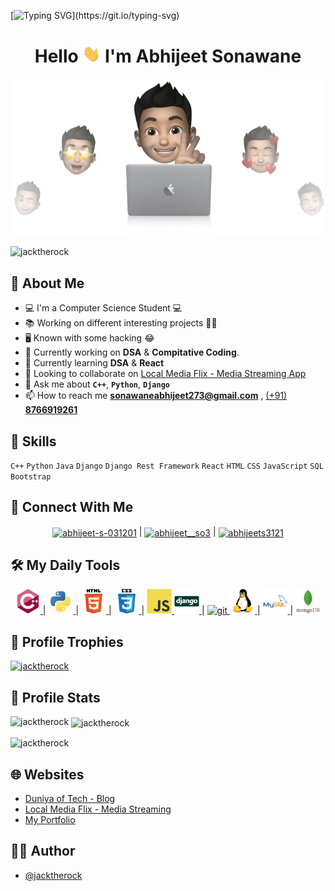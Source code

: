[![Typing SVG](https://readme-typing-svg.herokuapp.com?color=1A93F7&size=25&center=true&width=600&lines=Hello+Folks+!+Welcome+To+My+Repository+!)](https://git.io/typing-svg)

<h1 align="center">Hello <img src="https://github.com/ankitwarbhe/ankitwarbhe/blob/master/Hi.gif" width="29px"> I'm Abhijeet Sonawane</h1>

<p align="center"><img src="https://raw.githubusercontent.com/KevinPatel04/KevinPatel04/master/cover-thompson.png"></p>

<p align="left"> <img src="https://komarev.com/ghpvc/?username=jacktherock&label=Profile%20views&color=0e75b6&style=flat" alt="jacktherock" /> </p>



## 🚀 About Me

- 💻 I'm a Computer Science Student 💻 
- 📚 Working on different interesting projects 👨‍💻 
- 🖥 Known with some hacking 😂
- 🔭 Currently working on **DSA** & **Compitative Coding**.
- 🌱 Currently learning **DSA** & **React**
- 👯 Looking to collaborate on [Local Media Flix - Media Streaming App](https://github.com/jacktherock/Local-Media-Flix.git)
- 💬 Ask me about **`C++`**, **`Python`**, **`Django`**
- 📫 How to reach me **sonawaneabhijeet273@gmail.com** , [(+91)](#) **[8766919261](#)**



## 🧰 Skills

`C++`
`Python`
`Java`
`Django`
`Django Rest Framework`
`React`
`HTML`
`CSS`
`JavaScript`
`SQL`
`Bootstrap`



## 📧 Connect With Me

<p align="center">
<a href="https://www.linkedin.com/in/abhijeets031201/" target="blank"><img align="center" src="https://raw.githubusercontent.com/rahuldkjain/github-profile-readme-generator/master/src/images/icons/Social/linked-in-alt.svg" alt="abhijeet-s-031201" height="30" width="40" /></a>  |  
<a href="https://www.instagram.com/abhijeet__so3/" target="blank"><img align="center" src="https://raw.githubusercontent.com/rahuldkjain/github-profile-readme-generator/master/src/images/icons/Social/instagram.svg" alt="abhijeet__so3" height="30" width="40" /></a>  |  
<a href="https://www.hackerrank.com/abhijeets3121" target="blank"><img align="center" src="https://raw.githubusercontent.com/rahuldkjain/github-profile-readme-generator/master/src/images/icons/Social/hackerrank.svg" alt="abhijeets3121" height="30" width="40" /></a>
</p>



## 🛠 My Daily Tools

<p align="center">
<a href="https://www.w3schools.com/cpp/" target="_blank"> <img src="https://raw.githubusercontent.com/devicons/devicon/master/icons/cplusplus/cplusplus-original.svg" alt="cplusplus" width="40" height="40"/> </a>  |  
<a href="https://www.python.org" target="_blank"> <img src="https://raw.githubusercontent.com/devicons/devicon/master/icons/python/python-original.svg" alt="python" width="40" height="40"/> </a>  |  
<a href="https://www.w3.org/html/" target="_blank"> <img src="https://raw.githubusercontent.com/devicons/devicon/master/icons/html5/html5-original-wordmark.svg" alt="html5" width="40" height="40"/> </a>  |  
<a href="https://www.w3schools.com/css/" target="_blank"> <img src="https://raw.githubusercontent.com/devicons/devicon/master/icons/css3/css3-original-wordmark.svg" alt="css3" width="40" height="40"/> </a>  |  
<a href="https://developer.mozilla.org/en-US/docs/Web/JavaScript" target="_blank"> <img src="https://raw.githubusercontent.com/devicons/devicon/master/icons/javascript/javascript-original.svg" alt="javascript" width="40" height="40"/> </a> 
<a href="https://www.djangoproject.com/" target="_blank"> <img src="https://raw.githubusercontent.com/devicons/devicon/master/icons/django/django-original.svg" alt="django" width="40" height="40"/> </a>  |  
<a href="https://git-scm.com/" target="_blank"> <img src="https://www.vectorlogo.zone/logos/git-scm/git-scm-icon.svg" alt="git" width="40" height="40"/> </a> 
<a href="https://www.linux.org/" target="_blank"> <img src="https://raw.githubusercontent.com/devicons/devicon/master/icons/linux/linux-original.svg" alt="linux" width="40" height="40"/> </a>  |  
<a href="https://www.mysql.com/" target="_blank"> <img src="https://raw.githubusercontent.com/devicons/devicon/master/icons/mysql/mysql-original-wordmark.svg" alt="mysql" width="40" height="40"/> </a>  |  
<a href="https://www.mongodb.com/" target="_blank"> <img src="https://raw.githubusercontent.com/devicons/devicon/master/icons/mongodb/mongodb-original-wordmark.svg" alt="mongodb" width="40" height="40"/> </a> 
</p>



## 📝 Profile Trophies

<p align="left">
<a href="https://github.com/ryo-ma/github-profile-trophy"><img src="https://github-profile-trophy.vercel.app/?username=jacktherock" alt="jacktherock" /></a>
</p>


## 📝 Profile Stats

<p><img align="left" src="https://github-readme-stats.vercel.app/api/top-langs?username=jacktherock&show_icons=true&locale=en&layout=compact" alt="jacktherock" /></p>

<p>&nbsp;<img align="center" src="https://github-readme-stats.vercel.app/api?username=jacktherock&show_icons=true&locale=en" alt="jacktherock" /></p>

<p><img align="center" src="https://github-readme-streak-stats.herokuapp.com/?user=jacktherock&" alt="jacktherock" /></p>


  
## 🌐 Websites

 - [Duniya of Tech - Blog](https://duniyaoftechblogs.blogspot.com/)
 - [Local Media Flix - Media Streaming](https://localmediaflix.herokuapp.com/)
 - [My Portfolio](https://detailportfolio.herokuapp.com/)

  
## 🙋‍♂️ Author

- [@jacktherock](https://www.github.com/jacktherock)

  
